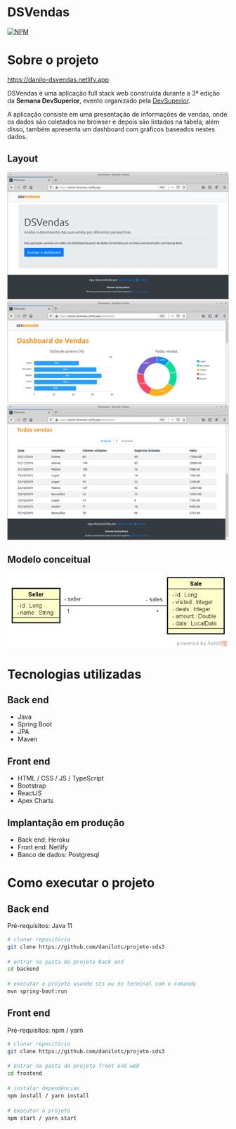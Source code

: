 # DSVendas
[![NPM](https://img.shields.io/npm/l/react)](https://github.com/danilotc/projeto-sds3/blob/master/LICENSE) 

# Sobre o projeto

https://danilo-dsvendas.netlify.app

DSVendas é uma aplicação full stack web construída durante a 3ª edição da **Semana DevSuperior**, evento organizado pela [DevSuperior](https://devsuperior.com.br "Site da DevSuperior").

A aplicação consiste em uma presentação de informações de vendas, onde os dados são coletados no browser e depois são listados na tabela, além disso, também apresenta um dashboard com gráficos baseados nestes dados.

## Layout
![Web Home](https://raw.githubusercontent.com/DaniloTC/assets/master/sds3-home.png)
![Web Graphs](https://raw.githubusercontent.com/DaniloTC/assets/master/sds3-graphs.png)
![Web Table](https://raw.githubusercontent.com/DaniloTC/assets/master/sds3-table.png)
## Modelo conceitual
![Modelo Conceitual](https://raw.githubusercontent.com/devsuperior/bds-assets/main/sds/sds3-mc.png)

# Tecnologias utilizadas
## Back end
- Java
- Spring Boot
- JPA
- Maven

## Front end
- HTML / CSS / JS / TypeScript
- Bootstrap
- ReactJS
- Apex Charts

## Implantação em produção
- Back end: Heroku
- Front end: Netlify
- Banco de dados: Postgresql

# Como executar o projeto

## Back end
Pré-requisitos: Java 11

```bash
# clonar repositório
git clone https://github.com/danilotc/projeto-sds3

# entrar na pasta do projeto back end
cd backend

# executar o projeto usando sts ou no terminal com o comando
mvn spring-boot:run
```

## Front end
Pré-requisitos: npm / yarn

```bash
# clonar repositório
git clone https://github.com/danilotc/projeto-sds3

# entrar na pasta do projeto front end web
cd frontend

# instalar dependências
npm install / yarn install

# executar o projeto
npm start / yarn start
```


